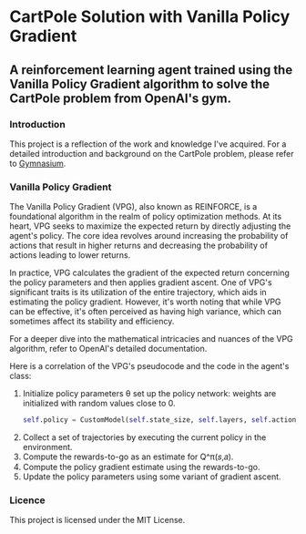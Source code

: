 # CartPole Solution with Vanilla Policy Gradient
## A reinforcement learning agent trained using the Vanilla Policy Gradient algorithm to solve the CartPole problem from OpenAI's gym.
### Introduction
This project is a reflection of the work and knowledge I've acquired. For a detailed introduction and background on the CartPole problem, please refer to [Gymnasium](https://gymnasium.farama.org/environments/classic_control/cart_pole/).
### Vanilla Policy Gradient
The Vanilla Policy Gradient (VPG), also known as REINFORCE, is a foundational algorithm in the realm of policy optimization methods. At its heart, VPG seeks to maximize the expected return by directly adjusting the agent's policy. The core idea revolves around increasing the probability of actions that result in higher returns and decreasing the probability of actions leading to lower returns.

In practice, VPG calculates the gradient of the expected return concerning the policy parameters and then applies gradient ascent. One of VPG's significant traits is its utilization of the entire trajectory, which aids in estimating the policy gradient. However, it's worth noting that while VPG can be effective, it's often perceived as having high variance, which can sometimes affect its stability and efficiency.

For a deeper dive into the mathematical intricacies and nuances of the VPG algorithm, refer to OpenAI's detailed documentation.

Here is a correlation of the VPG's pseudocode and the code in the agent's class:
1. Initialize policy parameters θ
   set up the policy network:
   weights are initialized with random values close to 0.
   ``` python
   self.policy = CustomModel(self.state_size, self.layers, self.action_size)
   ```
3. Collect a set of trajectories by executing the current policy in the environment.
4. Compute the rewards-to-go as an estimate for Q^π(𝑠,𝑎).
5. Compute the policy gradient estimate using the rewards-to-go.
6. Update the policy parameters using some variant of gradient ascent.

### Licence
This project is licensed under the MIT License.
